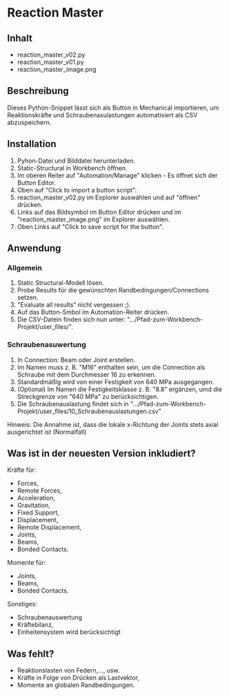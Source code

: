 # Reaction Master

## Inhalt
- reaction_master_v02.py
- reaction_master_v01.py
- reaction_master_image.png

## Beschreibung
Dieses Python-Snippet lässt sich als Button in Mechanical importieren, um Reaktionskräfte und Schraubenasulastungen automatisiert als CSV abzuspeichern.

## Installation
1. Pyhon-Datei und Bilddatei herunterladen.
2. Static-Structural in Workbench öffnen.
3. Im oberen Reiter auf "Automation/Manage" klicken - Es öffnet sich der Button Editor.
4. Oben auf "Click to import a button script".
5. reaction_master_v02.py im Explorer auswählen und auf "öffnen" drücken.
6. Links auf das Bildsymbol im Button Editor drücken und im "reaction_master_image.png" im Explorer auswählen.
7. Oben Links auf "Click to save script for the button".

## Anwendung
### Allgemein
1. Static Structural-Modell lösen.
2. Probe Results für die gewünschten Randbedingungen/Connections setzen.
3. "Evaluate all results" nicht vergessen ;).
4. Auf das Button-Smbol im Automation-Reiter drücken.
5. Die CSV-Datein finden sich nun unter: ".../Pfad-zum-Workbench-Projekt/user_files/".

### Schraubenasuwertung
1. In Connection: Beam oder Joint erstellen.
2. Im Namen muss z. B. "M16" enthalten sein, um die Connection als Schraube mit dem Durchmesser 16 zu erkennen.
3. Standardmäßig wird von einer Festigkeit von 640 MPa ausgegangen.
4. (Optional) Im Namen die Festigkeitsklasse z. B. "8.8" ergänzen, umd die Streckgrenze von "640 MPa" zu berücksichtigen.
5. Die Schraubenauslastung findet sich in ".../Pfad-zum-Workbench-Projekt/user_files/10_Schraubenauslastungen.csv"

Hinweis: Die Annahme ist, dass die lokale x-Richtung der Joints stets axial ausgerichtet ist (Normalfall) 
   
## Was ist in der neuesten Version inkludiert?
Kräfte für:
- Forces,
- Remote Forces,
- Acceleration,
- Gravitation,
- Fixed Support,
- Displacement,
- Remote Displacement,
- Joints,
- Beams,
- Bonded Contacts.

Momente für:
- Joints,
- Beams,
- Bonded Contacts.

Sonstiges:
- Schraubenauswertung
- Kräftebilanz,
- Einheitensystem wird berücksichtigt

## Was fehlt?
- Reaktionslasten von Federn,..., usw.
- Kräfte in Folge von Drücken als Lastvektor,
- Momente an globalen Randbedingungen.

